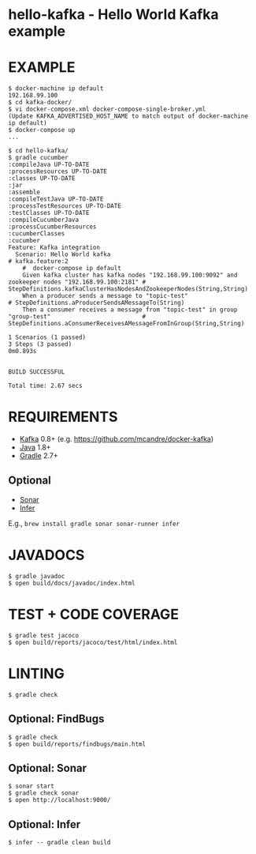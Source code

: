 # hello-kafka - Hello World Kafka example

# EXAMPLE

```
$ docker-machine ip default
192.168.99.100
$ cd kafka-docker/
$ vi docker-compose.xml docker-compose-single-broker.yml
(Update KAFKA_ADVERTISED_HOST_NAME to match output of docker-machine ip default)
$ docker-compose up
...

$ cd hello-kafka/
$ gradle cucumber
:compileJava UP-TO-DATE
:processResources UP-TO-DATE
:classes UP-TO-DATE
:jar
:assemble
:compileTestJava UP-TO-DATE
:processTestResources UP-TO-DATE
:testClasses UP-TO-DATE
:compileCucumberJava
:processCucumberResources
:cucumberClasses
:cucumber
Feature: Kafka integration
  Scenario: Hello World kafka                                                                           # kafka.feature:2
    #  docker-compose ip default
    Given kafka cluster has kafka nodes "192.168.99.100:9092" and zookeeper nodes "192.168.99.100:2181" # StepDefinitions.kafkaClusterHasNodesAndZookeeperNodes(String,String)
    When a producer sends a message to "topic-test"                                                     # StepDefinitions.aProducerSendsAMessageTo(String)
    Then a consumer receives a message from "topic-test" in group "group-test"                          # StepDefinitions.aConsumerReceivesAMessageFromInGroup(String,String)

1 Scenarios (1 passed)
3 Steps (3 passed)
0m0.893s


BUILD SUCCESSFUL

Total time: 2.67 secs
```

# REQUIREMENTS

* [Kafka](http://kafka.apache.org/) 0.8+ (e.g. https://github.com/mcandre/docker-kafka)
* [Java](http://www.oracle.com/technetwork/java/javase/downloads/index.html) 1.8+
* [Gradle](http://gradle.org/) 2.7+

## Optional

* [Sonar](http://www.sonarqube.org/)
* [Infer](http://fbinfer.com/)

E.g., `brew install gradle sonar sonar-runner infer`

# JAVADOCS

```
$ gradle javadoc
$ open build/docs/javadoc/index.html
```

# TEST + CODE COVERAGE

```
$ gradle test jacoco
$ open build/reports/jacoco/test/html/index.html
```

# LINTING

```
$ gradle check

```

## Optional: FindBugs

```
$ gradle check
$ open build/reports/findbugs/main.html
```

## Optional: Sonar

```
$ sonar start
$ gradle check sonar
$ open http://localhost:9000/
```

## Optional: Infer

```
$ infer -- gradle clean build
```
